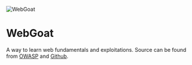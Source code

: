 ![WebGoat](https://avatars.githubusercontent.com/u/7718244?s=200&v=4)

# WebGoat

A way to learn web fundamentals and exploitations. Source can be found from [OWASP](https://owasp.org/www-project-webgoat/) and [Github](https://github.com/WebGoat/WebGoat).

